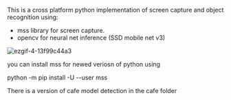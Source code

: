 This is a cross platform python implementation of screen capture and object recognition using:

- mss library for screen capture.
- opencv for neural net inference (SSD mobile net v3)


![ezgif-4-13f99c44a3](https://github.com/sujitvasanth/ContinuousScreenRecognition/assets/18464444/0286c42a-edd9-4cd6-84d5-db8508b41d39)

you can install mss for newed veriosn of python using

python -m pip install -U --user mss

There is a version of cafe model detection in the cafe folder
